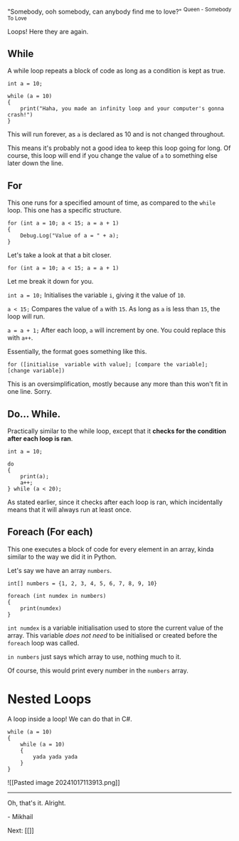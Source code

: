 "Somebody, ooh somebody, can anybody find me to love?"
<sup>Queen - Somebody To Love</sup>


Loops! Here they are again.

## While

A while loop repeats a block of code as long as a condition is kept as true.

```
int a = 10;

while (a = 10)
{
	print("Haha, you made an infinity loop and your computer's gonna crash!")
}
```

This will run forever, as `a` is declared as 10 and is not changed throughout.

This means it's probably not a good idea to keep this loop going for long. Of course, this loop will end if you change the value of `a` to something else later down the line.


## For

This one runs for a specified amount of time, as compared to the `while` loop. This one has a specific structure.

```
for (int a = 10; a < 15; a = a + 1)
{
	Debug.Log("Value of a = " + a);
}
```

Let's take a look at that a bit closer.

```
for (int a = 10; a < 15; a = a + 1)
```

Let me break it down for you.

`int a = 10;`
Initialises the variable `i`, giving it the value of `10`.

`a < 15;`
Compares the value of `a` with `15`. As long as `a` is less than `15`, the loop will run.

`a = a + 1;`
After each loop, `a` will increment by one. You could replace this with `a++`.

Essentially, the format goes something like this.
```
for ([initialise  variable with value]; [compare the variable]; [change variable])
```

This is an oversimplification, mostly because any more than this won't fit in one line. Sorry.



## Do... While. 

Practically similar to the while loop, except that it **checks for the condition after each loop is ran**.

```
int a = 10;

do
{
	print(a);
	a++;
} while (a < 20);
```

As stated earlier, since it checks after each loop is ran, which incidentally means that it will always run at least once.


## Foreach (For each)

This one executes a block of code for every element in an array, kinda similar to the way we did it in Python.

Let's say we have an array `numbers`.

```
int[] numbers = {1, 2, 3, 4, 5, 6, 7, 8, 9, 10}

foreach (int numdex in numbers)
{
	print(numdex)
}
```

`int numdex` is a variable initialisation used to store the current value of the array. This variable *does not need* to be initialised or created before the `foreach` loop was called.

`in numbers` just says which array to use, nothing much to it.

Of course, this would print every number in the `numbers` array.


# Nested Loops

A loop inside a loop! We can do that in C#.

```
while (a = 10)
{
	while (a = 10)
	{
		yada yada yada
	}
}
```

![[Pasted image 20241017113913.png]]

---

Oh, that's it. Alright.

\- Mikhail

Next: [[]]